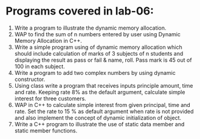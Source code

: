 <h1>Programs covered in lab-06:</h1>
<ol>
    <li>Write a program to illustrate the dynamic memory allocation.</li>
    <li>WAP to find the sum of n numbers entered by user using Dynamic Memory Allocation in C++.</li>
    <li>Write a simple program using of dynamic memory allocation which should include calculation of 
        marks of 3 subjects of n students and displaying the result as pass or fail & name, roll. Pass 
        mark is 45 out of 100 in each subject.</li>
        <li>Write a program to add two complex numbers by using dynamic constructor.</li>
        <li>Using class write a program that receives inputs principle amount, time and rate. Keeping
             rate 8% as the default argument, calculate simple interest for three customers.</li>
             <li>WAP in C++ to calculate simple interest from given principal, time and rate. Set the
rate to 15 % as default argument when rate is not provided and also implement the
concept of dynamic initialization of object.</li>
<li>Write a C++ program to illustrate the use of static data member and static member functions.</li>
</ol>